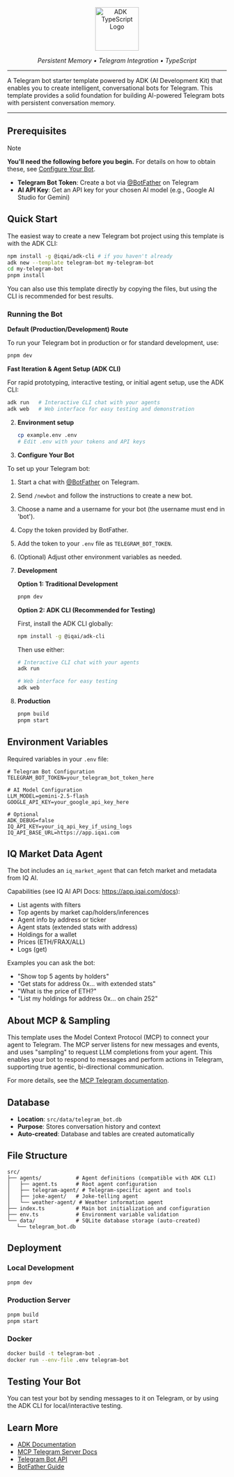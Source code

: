
<div align="center">

<img src="https://files.catbox.moe/vumztw.png" alt="ADK TypeScript Logo" width="100" />

_Persistent Memory • Telegram Integration • TypeScript_

---

</div>


A Telegram bot starter template powered by ADK (AI Development Kit) that enables you to create intelligent, conversational bots for Telegram. This template provides a solid foundation for building AI-powered Telegram bots with persistent conversation memory.

---




## Prerequisites


> [!note]
> **You'll need the following before you begin.** For details on how to obtain these, see [Configure Your Bot](#3-configure-your-bot).

- **Telegram Bot Token**: Create a bot via [@BotFather](https://t.me/botfather) on Telegram
- **AI API Key**: Get an API key for your chosen AI model (e.g., Google AI Studio for Gemini)

## Quick Start


The easiest way to create a new Telegram bot project using this template is with the ADK CLI:

```bash
npm install -g @iqai/adk-cli # if you haven't already
adk new --template telegram-bot my-telegram-bot
cd my-telegram-bot
pnpm install
```

You can also use this template directly by copying the files, but using the CLI is recommended for best results.

### Running the Bot

**Default (Production/Development) Route**

To run your Telegram bot in production or for standard development, use:
```bash
pnpm dev
```

**Fast Iteration & Agent Setup (ADK CLI)**

For rapid prototyping, interactive testing, or initial agent setup, use the ADK CLI:
```bash
adk run   # Interactive CLI chat with your agents
adk web   # Web interface for easy testing and demonstration
```

2. **Environment setup**
   ```bash
   cp example.env .env
   # Edit .env with your tokens and API keys
   ```


3. **Configure Your Bot**

To set up your Telegram bot:

1. Start a chat with [@BotFather](https://t.me/botfather) on Telegram.
2. Send `/newbot` and follow the instructions to create a new bot.
3. Choose a name and a username for your bot (the username must end in 'bot').
4. Copy the token provided by BotFather.
5. Add the token to your `.env` file as `TELEGRAM_BOT_TOKEN`.
6. (Optional) Adjust other environment variables as needed.

4. **Development**
   
   **Option 1: Traditional Development**
   ```bash
   pnpm dev
   ```
   
   **Option 2: ADK CLI (Recommended for Testing)**
   
   First, install the ADK CLI globally:
   ```bash
   npm install -g @iqai/adk-cli
   ```
   
   Then use either:
   ```bash
   # Interactive CLI chat with your agents
   adk run
   
   # Web interface for easy testing
   adk web
   ```

5. **Production**
   ```bash
   pnpm build
   pnpm start
   ```


## Environment Variables

Required variables in your `.env` file:

```env
# Telegram Bot Configuration
TELEGRAM_BOT_TOKEN=your_telegram_bot_token_here

# AI Model Configuration
LLM_MODEL=gemini-2.5-flash
GOOGLE_API_KEY=your_google_api_key_here

# Optional
ADK_DEBUG=false
IQ_API_KEY=your_iq_api_key_if_using_logs
IQ_API_BASE_URL=https://app.iqai.com
```

## IQ Market Data Agent

The bot includes an `iq_market_agent` that can fetch market and metadata from IQ AI.

Capabilities (see IQ AI API Docs: https://app.iqai.com/docs):

- List agents with filters
- Top agents by market cap/holders/inferences
- Agent info by address or ticker
- Agent stats (extended stats with address)
- Holdings for a wallet
- Prices (ETH/FRAX/ALL)
- Logs (get) 

Examples you can ask the bot:

- "Show top 5 agents by holders"
- "Get stats for address 0x... with extended stats"
- "What is the price of ETH?"
- "List my holdings for address 0x... on chain 252"

## About MCP & Sampling

This template uses the Model Context Protocol (MCP) to connect your agent to Telegram. The MCP server listens for new messages and events, and uses "sampling" to request LLM completions from your agent. This enables your bot to respond to messages and perform actions in Telegram, supporting true agentic, bi-directional communication.

For more details, see the [MCP Telegram documentation](https://adk.iqai.com/docs/mcp-servers/telegram).




## Database

- **Location**: `src/data/telegram_bot.db`
- **Purpose**: Stores conversation history and context
- **Auto-created**: Database and tables are created automatically



## File Structure

```
src/
├── agents/           # Agent definitions (compatible with ADK CLI)
│   ├── agent.ts      # Root agent configuration
│   ├── telegram-agent/ # Telegram-specific agent and tools
│   ├── joke-agent/   # Joke-telling agent
│   └── weather-agent/ # Weather information agent
├── index.ts          # Main bot initialization and configuration
├── env.ts            # Environment variable validation
└── data/             # SQLite database storage (auto-created)
   └── telegram_bot.db
```


## Deployment

### Local Development
```bash
pnpm dev
```

### Production Server
```bash
pnpm build
pnpm start
```

### Docker
```bash
docker build -t telegram-bot .
docker run --env-file .env telegram-bot
```


## Testing Your Bot

You can test your bot by sending messages to it on Telegram, or by using the ADK CLI for local/interactive testing.


## Learn More

- [ADK Documentation](https://adk.iqai.com)
- [MCP Telegram Server Docs](https://adk.iqai.com/docs/mcp-servers/telegram)
- [Telegram Bot API](https://core.telegram.org/bots/api)
- [BotFather Guide](https://core.telegram.org/bots#6-botfather)
